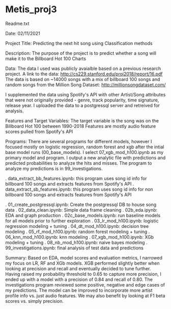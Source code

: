 # Metis_proj3

Readme.txt

Date: 02/11/2021

Project Title: Predicting the next hit song using Classification methods

Description: The purpose of the project is to predict whether a song will make it to the Billboard Hot 100 Charts

Data:
The data I used was publicly avaialble based on a previous research project. A link to the data: http://cs229.stanford.edu/proj2018/report/16.pdf
The data is based on ~14000 songs with a mix of billboard 100 songs and random songs from the Million Song Dataset: http://millionsongdataset.com/

I supplemented the data using Spotify's API with other Artist/Song attributes that were not originally provided - genre, track popularity,
time signature, release year. I uploaded the data to a postgressql server and retreived for analysis.

Features and Target Variables: 
The target variable is the song was on the Billboard Hot 100 between 1990-2018
Features are mostly audio feature scores pulled from Spotify's API

Programs:
There are several programs for different models, however I focused mostly on logistic regression, random forest and xgb after the intial 
base model runs (00_base_models).
I select 07_xgb_mod_h100.ipynb as my primary model and program. I output a new analytic file with predictions and predicted probabilities
to analyze the hits and misses. The program to analyze my predictions is in 99_investigations.

. data_extract_bb_features.ipynb: this program uses song id info for billboard 100 songs and extracts features from Spotify's API
. data_extract_sb_features.ipynb:  this program uses song id info for non billboard 100 songs and extracts features from Spotify's API

. 01_create_postgressql.ipynb: Create the postgressql DB to house song data
. 02_data_clean.ipynb: Simple data frame cleaning
. 02b_eda.ipynb: EDA and graph production
. 02c_base_models.ipynb: run baseline models for all models prior to further exploration
. 03_lr_mod_h100.ipynb: logistic regression modeling + tuning
. 04_dt_mod_h100.ipynb: decision tree modeling
. 05_rf_mod_h100.ipynb: random forest modeling + tuning
. 06_knn_mod_h100.ipynb: knn modeling
. 07_xgb_mod_h100.ipynb: XGb modeling + tuning
. 08_nb_mod_h100.ipynb: naive bayes modeling
. 99_investigations.ipynb: final analysis of test data and predictions

Summary:
Based on EDA, model scores and evaluation metrics, I narrowed my focus on LR, RF and XGb models. 
XGB performed slightly better when looking at precision and recall and 
eventually decided to tune further.
Having raised my probability threshold to 0.65 to capture more precision, I ended up with a model with a precision of 0.84 and recall of 0.80.
The investigations program reviewed some positive, negative and edge cases of my predictions.
The model can be improved to incorporate more artist profile info vs. just audio features.
We may also benefit by looking at F1 beta scores vs. simply precision.
